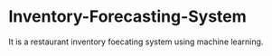 # Inventory-Forecasting-System
It is a restaurant inventory foecating system using machine learning.
